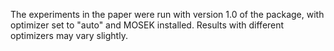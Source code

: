 The experiments in the paper were run with version 1.0 of the package, with optimizer set to "auto" and MOSEK installed. Results with different optimizers may vary slightly.
